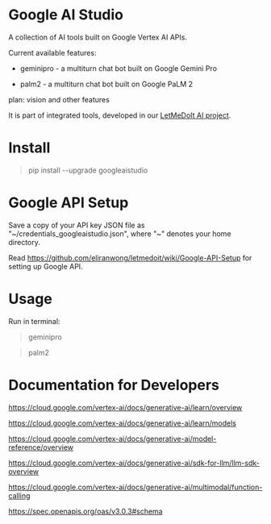 # Google AI Studio

A collection of AI tools built on Google Vertex AI APIs.

Current available features:

* geminipro - a multiturn chat bot built on Google Gemini Pro

* palm2 - a multiturn chat bot built on Google PaLM 2

plan: vision and other features

It is part of integrated tools, developed in our [LetMeDoIt AI project](https://github.com/eliranwong/letmedoit).

# Install

> pip install --upgrade googleaistudio

# Google API Setup

Save a copy of your API key JSON file as "\~/credentials_googleaistudio.json", where "\~" denotes your home directory.

Read https://github.com/eliranwong/letmedoit/wiki/Google-API-Setup for setting up Google API.

# Usage

Run in terminal:

> geminipro

> palm2

# Documentation for Developers

https://cloud.google.com/vertex-ai/docs/generative-ai/learn/overview

https://cloud.google.com/vertex-ai/docs/generative-ai/learn/models

https://cloud.google.com/vertex-ai/docs/generative-ai/model-reference/overview

https://cloud.google.com/vertex-ai/docs/generative-ai/sdk-for-llm/llm-sdk-overview

https://cloud.google.com/vertex-ai/docs/generative-ai/multimodal/function-calling

https://spec.openapis.org/oas/v3.0.3#schema

